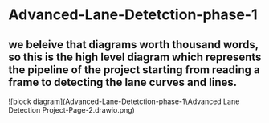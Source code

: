 # Advanced-Lane-Detetction-phase-1

## we beleive that diagrams worth thousand words, so this is the high level diagram which represents the pipeline of the project starting from reading a frame to detecting the lane curves and lines.
![block diagram](Advanced-Lane-Detetction-phase-1\Advanced Lane Detection Project-Page-2.drawio.png)
